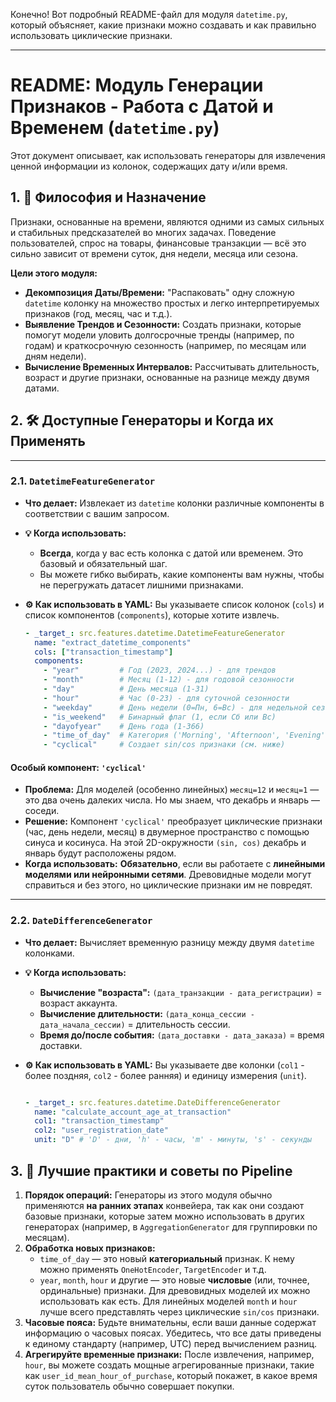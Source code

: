 Конечно! Вот подробный README-файл для модуля `datetime.py`, который объясняет, какие признаки можно создавать и как правильно использовать циклические признаки.

---

# README: Модуль Генерации Признаков - Работа с Датой и Временем (`datetime.py`)

Этот документ описывает, как использовать генераторы для извлечения ценной информации из колонок, содержащих дату и/или время.

## 1. 🎯 Философия и Назначение

Признаки, основанные на времени, являются одними из самых сильных и стабильных предсказателей во многих задачах. Поведение пользователей, спрос на товары, финансовые транзакции — всё это сильно зависит от времени суток, дня недели, месяца или сезона.

**Цели этого модуля:**

*   **Декомпозиция Даты/Времени:** "Распаковать" одну сложную `datetime` колонку на множество простых и легко интерпретируемых признаков (год, месяц, час и т.д.).
*   **Выявление Трендов и Сезонности:** Создать признаки, которые помогут модели уловить долгосрочные тренды (например, по годам) и краткосрочную сезонность (например, по месяцам или дням недели).
*   **Вычисление Временных Интервалов:** Рассчитывать длительность, возраст и другие признаки, основанные на разнице между двумя датами.

## 2. 🛠️ Доступные Генераторы и Когда их Применять

---

### 2.1. `DatetimeFeatureGenerator`

*   **Что делает:** Извлекает из `datetime` колонки различные компоненты в соответствии с вашим запросом.

*   **💡 Когда использовать:**
    *   **Всегда**, когда у вас есть колонка с датой или временем. Это базовый и обязательный шаг.
    *   Вы можете гибко выбирать, какие компоненты вам нужны, чтобы не перегружать датасет лишними признаками.

*   **⚙️ Как использовать в YAML:**
    Вы указываете список колонок (`cols`) и список компонентов (`components`), которые хотите извлечь.

    ```yaml
    - _target_: src.features.datetime.DatetimeFeatureGenerator
      name: "extract_datetime_components"
      cols: ["transaction_timestamp"]
      components:
        - "year"         # Год (2023, 2024...) - для трендов
        - "month"        # Месяц (1-12) - для годовой сезонности
        - "day"          # День месяца (1-31)
        - "hour"         # Час (0-23) - для суточной сезонности
        - "weekday"      # День недели (0=Пн, 6=Вс) - для недельной сезонности
        - "is_weekend"   # Бинарный флаг (1, если Сб или Вс)
        - "dayofyear"    # День года (1-366)
        - "time_of_day"  # Категория ('Morning', 'Afternoon', 'Evening', 'Night')
        - "cyclical"     # Создает sin/cos признаки (см. ниже)
    ```

#### **Особый компонент: `'cyclical'`**

*   **Проблема:** Для моделей (особенно линейных) `месяц=12` и `месяц=1` — это два очень далеких числа. Но мы знаем, что декабрь и январь — соседи.
*   **Решение:** Компонент `'cyclical'` преобразует циклические признаки (час, день недели, месяц) в двумерное пространство с помощью синуса и косинуса. На этой 2D-окружности `(sin, cos)` декабрь и январь будут расположены рядом.
*   **Когда использовать:** **Обязательно**, если вы работаете с **линейными моделями или нейронными сетями**. Древовидные модели могут справиться и без этого, но циклические признаки им не повредят.

---

### 2.2. `DateDifferenceGenerator`

*   **Что делает:** Вычисляет временную разницу между двумя `datetime` колонками.

*   **💡 Когда использовать:**
    *   **Вычисление "возраста":** `(дата_транзакции - дата_регистрации)` = возраст аккаунта.
    *   **Вычисление длительности:** `(дата_конца_сессии - дата_начала_сессии)` = длительность сессии.
    *   **Время до/после события:** `(дата_доставки - дата_заказа)` = время доставки.

*   **⚙️ Как использовать в YAML:**
    Вы указываете две колонки (`col1` - более поздняя, `col2` - более ранняя) и единицу измерения (`unit`).

    ```yaml

    - _target_: src.features.datetime.DateDifferenceGenerator
      name: "calculate_account_age_at_transaction"
      col1: "transaction_timestamp"
      col2: "user_registration_date"
      unit: "D" # 'D' - дни, 'h' - часы, 'm' - минуты, 's' - секунды
    ```

## 3. 🧠 Лучшие практики и советы по Pipeline

1.  **Порядок операций:** Генераторы из этого модуля обычно применяются **на ранних этапах** конвейера, так как они создают базовые признаки, которые затем можно использовать в других генераторах (например, в `AggregationGenerator` для группировки по месяцам).
2.  **Обработка новых признаков:**
    *   `time_of_day` — это новый **категориальный** признак. К нему можно применять `OneHotEncoder`, `TargetEncoder` и т.д.
    *   `year`, `month`, `hour` и другие — это новые **числовые** (или, точнее, ординальные) признаки. Для древовидных моделей их можно использовать как есть. Для линейных моделей `month` и `hour` лучше всего представлять через циклические `sin/cos` признаки.
3.  **Часовые пояса:** Будьте внимательны, если ваши данные содержат информацию о часовых поясах. Убедитесь, что все даты приведены к единому стандарту (например, UTC) перед вычислением разниц.
4.  **Агрегируйте временные признаки:** После извлечения, например, `hour`, вы можете создать мощные агрегированные признаки, такие как `user_id_mean_hour_of_purchase`, который покажет, в какое время суток пользователь обычно совершает покупки.